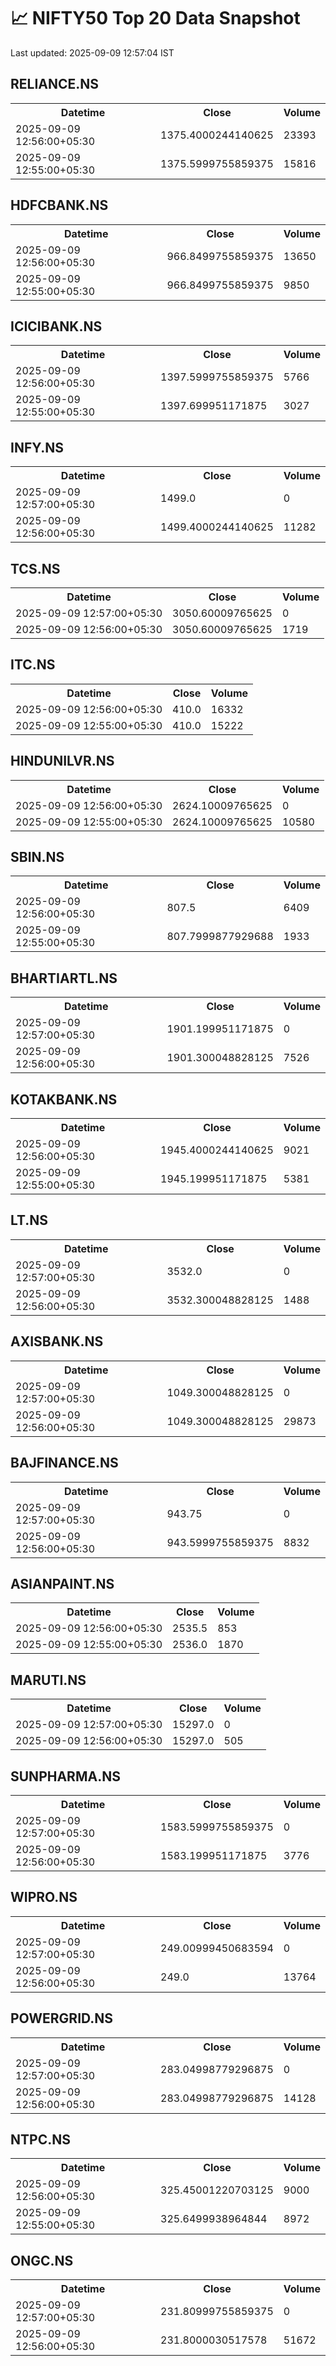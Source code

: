# 📈 NIFTY50 Top 20 Data Snapshot

Last updated: 2025-09-09 12:57:04 IST

## RELIANCE.NS

<table>
  <tr><th>Datetime</th><th>Close</th><th>Volume</th></tr>
  <tr><td>2025-09-09 12:56:00+05:30</td><td>1375.4000244140625</td><td>23393</td></tr>
  <tr><td>2025-09-09 12:55:00+05:30</td><td>1375.5999755859375</td><td>15816</td></tr>
</table>

## HDFCBANK.NS

<table>
  <tr><th>Datetime</th><th>Close</th><th>Volume</th></tr>
  <tr><td>2025-09-09 12:56:00+05:30</td><td>966.8499755859375</td><td>13650</td></tr>
  <tr><td>2025-09-09 12:55:00+05:30</td><td>966.8499755859375</td><td>9850</td></tr>
</table>

## ICICIBANK.NS

<table>
  <tr><th>Datetime</th><th>Close</th><th>Volume</th></tr>
  <tr><td>2025-09-09 12:56:00+05:30</td><td>1397.5999755859375</td><td>5766</td></tr>
  <tr><td>2025-09-09 12:55:00+05:30</td><td>1397.699951171875</td><td>3027</td></tr>
</table>

## INFY.NS

<table>
  <tr><th>Datetime</th><th>Close</th><th>Volume</th></tr>
  <tr><td>2025-09-09 12:57:00+05:30</td><td>1499.0</td><td>0</td></tr>
  <tr><td>2025-09-09 12:56:00+05:30</td><td>1499.4000244140625</td><td>11282</td></tr>
</table>

## TCS.NS

<table>
  <tr><th>Datetime</th><th>Close</th><th>Volume</th></tr>
  <tr><td>2025-09-09 12:57:00+05:30</td><td>3050.60009765625</td><td>0</td></tr>
  <tr><td>2025-09-09 12:56:00+05:30</td><td>3050.60009765625</td><td>1719</td></tr>
</table>

## ITC.NS

<table>
  <tr><th>Datetime</th><th>Close</th><th>Volume</th></tr>
  <tr><td>2025-09-09 12:56:00+05:30</td><td>410.0</td><td>16332</td></tr>
  <tr><td>2025-09-09 12:55:00+05:30</td><td>410.0</td><td>15222</td></tr>
</table>

## HINDUNILVR.NS

<table>
  <tr><th>Datetime</th><th>Close</th><th>Volume</th></tr>
  <tr><td>2025-09-09 12:56:00+05:30</td><td>2624.10009765625</td><td>0</td></tr>
  <tr><td>2025-09-09 12:55:00+05:30</td><td>2624.10009765625</td><td>10580</td></tr>
</table>

## SBIN.NS

<table>
  <tr><th>Datetime</th><th>Close</th><th>Volume</th></tr>
  <tr><td>2025-09-09 12:56:00+05:30</td><td>807.5</td><td>6409</td></tr>
  <tr><td>2025-09-09 12:55:00+05:30</td><td>807.7999877929688</td><td>1933</td></tr>
</table>

## BHARTIARTL.NS

<table>
  <tr><th>Datetime</th><th>Close</th><th>Volume</th></tr>
  <tr><td>2025-09-09 12:57:00+05:30</td><td>1901.199951171875</td><td>0</td></tr>
  <tr><td>2025-09-09 12:56:00+05:30</td><td>1901.300048828125</td><td>7526</td></tr>
</table>

## KOTAKBANK.NS

<table>
  <tr><th>Datetime</th><th>Close</th><th>Volume</th></tr>
  <tr><td>2025-09-09 12:56:00+05:30</td><td>1945.4000244140625</td><td>9021</td></tr>
  <tr><td>2025-09-09 12:55:00+05:30</td><td>1945.199951171875</td><td>5381</td></tr>
</table>

## LT.NS

<table>
  <tr><th>Datetime</th><th>Close</th><th>Volume</th></tr>
  <tr><td>2025-09-09 12:57:00+05:30</td><td>3532.0</td><td>0</td></tr>
  <tr><td>2025-09-09 12:56:00+05:30</td><td>3532.300048828125</td><td>1488</td></tr>
</table>

## AXISBANK.NS

<table>
  <tr><th>Datetime</th><th>Close</th><th>Volume</th></tr>
  <tr><td>2025-09-09 12:57:00+05:30</td><td>1049.300048828125</td><td>0</td></tr>
  <tr><td>2025-09-09 12:56:00+05:30</td><td>1049.300048828125</td><td>29873</td></tr>
</table>

## BAJFINANCE.NS

<table>
  <tr><th>Datetime</th><th>Close</th><th>Volume</th></tr>
  <tr><td>2025-09-09 12:57:00+05:30</td><td>943.75</td><td>0</td></tr>
  <tr><td>2025-09-09 12:56:00+05:30</td><td>943.5999755859375</td><td>8832</td></tr>
</table>

## ASIANPAINT.NS

<table>
  <tr><th>Datetime</th><th>Close</th><th>Volume</th></tr>
  <tr><td>2025-09-09 12:56:00+05:30</td><td>2535.5</td><td>853</td></tr>
  <tr><td>2025-09-09 12:55:00+05:30</td><td>2536.0</td><td>1870</td></tr>
</table>

## MARUTI.NS

<table>
  <tr><th>Datetime</th><th>Close</th><th>Volume</th></tr>
  <tr><td>2025-09-09 12:57:00+05:30</td><td>15297.0</td><td>0</td></tr>
  <tr><td>2025-09-09 12:56:00+05:30</td><td>15297.0</td><td>505</td></tr>
</table>

## SUNPHARMA.NS

<table>
  <tr><th>Datetime</th><th>Close</th><th>Volume</th></tr>
  <tr><td>2025-09-09 12:57:00+05:30</td><td>1583.5999755859375</td><td>0</td></tr>
  <tr><td>2025-09-09 12:56:00+05:30</td><td>1583.199951171875</td><td>3776</td></tr>
</table>

## WIPRO.NS

<table>
  <tr><th>Datetime</th><th>Close</th><th>Volume</th></tr>
  <tr><td>2025-09-09 12:57:00+05:30</td><td>249.00999450683594</td><td>0</td></tr>
  <tr><td>2025-09-09 12:56:00+05:30</td><td>249.0</td><td>13764</td></tr>
</table>

## POWERGRID.NS

<table>
  <tr><th>Datetime</th><th>Close</th><th>Volume</th></tr>
  <tr><td>2025-09-09 12:57:00+05:30</td><td>283.04998779296875</td><td>0</td></tr>
  <tr><td>2025-09-09 12:56:00+05:30</td><td>283.04998779296875</td><td>14128</td></tr>
</table>

## NTPC.NS

<table>
  <tr><th>Datetime</th><th>Close</th><th>Volume</th></tr>
  <tr><td>2025-09-09 12:56:00+05:30</td><td>325.45001220703125</td><td>9000</td></tr>
  <tr><td>2025-09-09 12:55:00+05:30</td><td>325.6499938964844</td><td>8972</td></tr>
</table>

## ONGC.NS

<table>
  <tr><th>Datetime</th><th>Close</th><th>Volume</th></tr>
  <tr><td>2025-09-09 12:57:00+05:30</td><td>231.80999755859375</td><td>0</td></tr>
  <tr><td>2025-09-09 12:56:00+05:30</td><td>231.8000030517578</td><td>51672</td></tr>
</table>

